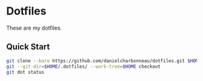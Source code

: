 # Dotfiles

These are my dotfiles.

## Quick Start

```bash
git clone --bare https://github.com/danielcharbonneau/dotfiles.git $HOME/.dotfiles
git --git-dir=$HOME/.dotfiles/ --work-tree=$HOME checkout
git dot status
```
